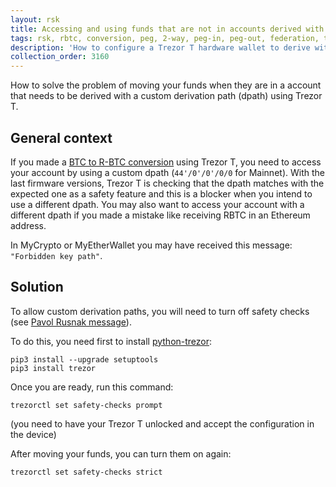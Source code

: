 ```yaml
---
layout: rsk
title: Accessing and using funds that are not in accounts derived with RSK dpath in Trezor T
tags: rsk, rbtc, conversion, peg, 2-way, peg-in, peg-out, federation, trezor, dpath
description: 'How to configure a Trezor T hardware wallet to derive with a custom dpath'
collection_order: 3160
---
```


How to solve the problem of moving your funds when they are in a account that needs to
be derived with a custom derivation path (dpath) using Trezor T.

## General context

If you made a [BTC to R-BTC conversion](#btc-to-r-btc-conversion) using Trezor T, you need to access your account by using a custom dpath (`44'/0'/0'/0/0` for Mainnet). With the last firmware versions, Trezor T is checking that the dpath matches with the expected one as a safety feature and this is a blocker when you intend to use a different dpath.
You may also want to access your account with a different dpath if you made a mistake like receiving RBTC in an Ethereum address.

In MyCrypto or MyEtherWallet you may have received this message: `"Forbidden key path"`.


## Solution

To allow custom derivation paths, you will need to turn off safety checks (see [Pavol Rusnak message](https://github.com/trezor/trezor-firmware/issues/1255#issuecomment-691463540)).

To do this, you need first to install [python-trezor](https://github.com/trezor/python-trezor):

```shell
pip3 install --upgrade setuptools
pip3 install trezor
```

Once you are ready, run this command:

```shell
trezorctl set safety-checks prompt
```
(you need to have your Trezor T unlocked and accept the configuration in the device)

After moving your funds, you can turn them on again:

```shell
trezorctl set safety-checks strict
```

